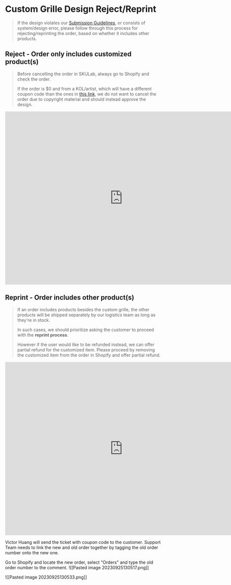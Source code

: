 # Custom Grille Design Reject/Reprint
> If the design violates our [Submission Guidelines](https://help.positivegrid.com/hc/en-us/articles/9291263379341-Personalized-Product-Submission-Guidelines), or consists of system/design error, please follow through this process for rejecting/reprinting the order, based on whether it includes other products.

## Reject - Order only includes customized product(s)

> Before cancelling the order in SKULab, always go to Shopify and check the order. 
> 
> If the order is $0 and from a KOL/artist, which will have a different coupon code than the ones in [this link](https://docs.google.com/spreadsheets/d/1we-F-6i0Vch8DEKhzYNKKCP_bRx8EPp_VVGbgFXFa9I/edit?pli=1#gid=861761529), we do not want to cancel the order due to copyright material and should instead approve the design.
<iframe src="https://docs.google.com/presentation/d/e/2PACX-1vSiluIAxqknvAhK5z9-8dIteCA_ZH4OLXXbvX2ChE5_XEB5820XWdteNW3OyTt1U6k-2ZKOPSF07A04/embed?start=false&loop=false" frameborder="0" width="760" height="560" allowfullscreen="true" mozallowfullscreen="true" webkitallowfullscreen="true"></iframe>

## Reprint - Order includes other product(s)

> If an order includes products besides the custom grille, the other products will be shipped separately by our logistics team as long as they're in stock. 
> 
> In such cases, we should prioritize asking the customer to proceed with the **reprint process**. 
> 
> However if the user would like to be refunded instead, we can offer partial refund for the customized item. Please proceed by removing the customized item from the order in Shopify and offer partial refund.
<iframe src="https://docs.google.com/presentation/d/e/2PACX-1vQ1-7e6GoWxdNYOPiH08rKDqEz1GKPOvbQl_bIHcnqkM5yz-_fgK_7kW1sIQ7vV2wJUV2exHpjo6M21/embed?start=false&loop=false" frameborder="0" width="760" height="560" allowfullscreen="true" mozallowfullscreen="true" webkitallowfullscreen="true"></iframe>

Victor Huang will send the ticket with coupon code to the customer. Support Team needs to link the new and old order together by tagging the old order number onto the new one.

Go to Shopify and locate the new order, select "Orders" and type the old order number to the comment.
![[Pasted image 20230925130517.png]]

![[Pasted image 20230925130533.png]]